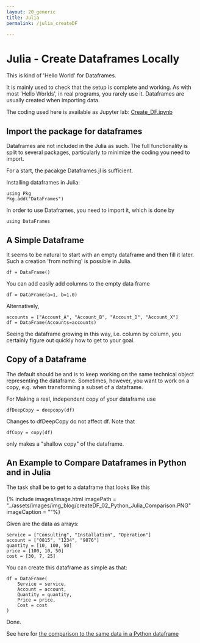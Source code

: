 ```yaml
---
layout: 20_generic
title: Julia
permalink: /julia_createDF

---
```


# Julia - Create Dataframes Locally

This is kind of 'Hello World' for Dataframes.

It is mainly used to check that the setup is complete and working.
As with most 'Hello Worlds', in real programs, you rarely use it.
Dataframes are usually created when importing data.

The coding used here is available as Jupyter lab: 
[Create_DF.ipynb](https://github.com/MaSe69/dataframes/tree/master/dfJulia)

## Import the package for dataframes

Dataframes are not included in the Julia as such.
The full functionality is split to several packages, particularly to minimize the coding you need to import.

For a start, the pacakge Dataframes.jl is sufficient.

Installing dataframes in Julia:

>
    using Pkg
    Pkg.add("DataFrames")

In order to use Dataframes, you need to import it, which is done by 

> 
    using DataFrames


## A Simple Dataframe

It seems to be natural to start with an empty dataframe and then fill it later.
Such a creation 'from nothing' is possible in Julia. 


>
    df = DataFrame()

You can add easily add columns to the empty data frame

>
    df = DataFrame(a=1, b=1.0)


Alternatively,
>
    accounts = ["Account_A", "Account_B", "Account_D", "Account_X"]
    df = DataFrame(Accounts=accounts)

Seeing the dataframe growing in this way, i.e. column by column, you certainly figure out quickly how to get to your goal.


## Copy of a Dataframe

The default should be and is to keep working on the same technical object representing the dataframe. Sometimes, however, you want to work on a copy, e.g. when transforming a subset of a dataframe.

For Making a real, independent copy of your dataframe use

>
    dfDeepCopy = deepcopy(df)

Changes to dfDeepCopy do not affect df.
Note that 
>
    dfCopy = copy(df)

only makes a "shallow copy" of the dataframe.


## An Example to Compare Dataframes in Python and in Julia

The task shall be to get to a dataframe that looks like this

{% include images/image.html imagePath = "../assets/images/img_blog/createDF_02_Python_Julia_Comparison.PNG" imageCaption =  ""%}

Given are the data as arrays:

>
    service = ["Consulting", "Installation", "Operation"]
    account = ["0815", "1234", "9876"]
    quantity = [10, 100, 50]
    price = [100, 10, 50]
    cost = [30, 7, 25]

You can create this dataframe as simple as that:

>
    df = DataFrame(
        Service = service,
        Account = account,
        Quantity = quantity,
        Price = price,
        Cost = cost
    )

Done.

See here for [the comparison to the same data in a Python dataframe](python_julia_comparison)






